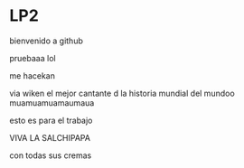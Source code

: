 # LP2
bienvenido a github

pruebaaa lol

me hacekan

via wiken el mejor cantante d la historia mundial del mundoo muamuamuamaumaua

esto es para el trabajo

VIVA LA SALCHIPAPA


con todas sus cremas
